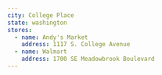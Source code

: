 ```yaml
---
city: College Place
state: washington
stores:
  - name: Andy's Market
    address: 1117 S. College Avenue
  - name: Walmart
    address: 1700 SE Meadowbrook Boulevard
---
```

